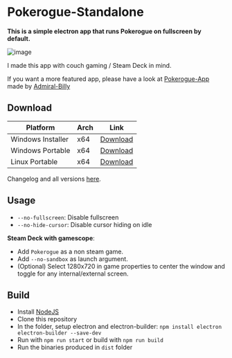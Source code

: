 # Pokerogue-Standalone

**This is a simple electron app that runs Pokerogue on fullscreen by default.**

![image](https://github.com/Odizinne/Pokerogue-Standalone/assets/102679854/b3858bbd-aac1-4b2d-af00-44eebb035311)


I made this app with couch gaming / Steam Deck in mind.

If you want a more featured app, please have a look at [Pokerogue-App](https://github.com/Admiral-Billy/Pokerogue-App) made by [Admiral-Billy](https://github.com/Admiral-Billy)

## Download

| Platform | Arch | Link |
| --- | --- | --- |
| Windows Installer | x64 | [Download](https://github.com/Odizinne/Pokerogue-Standalone/releases/download/1.6.0/Pokerogue-Installer.exe)
| Windows Portable | x64 | [Download](https://github.com/Odizinne/Pokerogue-Standalone/releases/download/1.6.0/Pokerogue-Win.zip)
| Linux Portable | x64 | [Download](https://github.com/Odizinne/Pokerogue-Standalone/releases/download/1.6.0/Pokerogue-Linux.zip)

Changelog and all versions [here]([https://github.com/Odizinne/Pokerogue-Standalone/releases/latest](https://github.com/Odizinne/Pokerogue-Standalone/releases)).

## Usage

- `--no-fullscreen`: Disable fullscreen
- `--no-hide-cursor`: Disable cursor hiding on idle

**Steam Deck with gamescope**: 
- Add `Pokerogue` as a non steam game.
- Add `--no-sandbox` as launch argument.
- (Optional) Select 1280x720 in game properties to center the window and toggle for any internal/external screen.

## Build

- Install [NodeJS](https://nodejs.org/en/download/package-manager)
- Clone this repository
- In the folder, setup electron and electron-builder: `npm install electron electron-builder --save-dev`
- Run with `npm run start` or build with `npm run build`
- Run the binaries produced in `dist` folder
